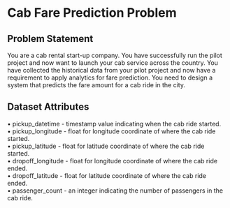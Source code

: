 # Cab Fare Prediction Problem

## Problem Statement

You are a cab rental start-up company. You have successfully run the pilot project and now want to launch your cab service across the country. You have collected the historical data from your pilot project and now have a requirement to apply analytics for fare prediction. You need to design a system that predicts the fare amount for a cab ride in the city.

## Dataset Attributes

• pickup_datetime - timestamp value indicating when the cab ride started.\
• pickup_longitude - float for longitude coordinate of where the cab ride started.\
• pickup_latitude - float for latitude coordinate of where the cab ride started.\
• dropoff_longitude - float for longitude coordinate of where the cab ride ended.\
• dropoff_latitude - float for latitude coordinate of where the cab ride ended.\
• passenger_count - an integer indicating the number of passengers in the cab ride.
